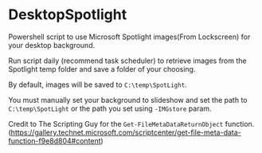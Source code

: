 # DesktopSpotlight
Powershell script to use Microsoft Spotlight images(From Lockscreen) for your desktop background.

Run script daily (recommend task scheduler) to retrieve images from the Spotlight temp folder and save a folder of your choosing.

By default, images will be saved to <code>C:\temp\SpotLight</code>.

You must manually set your background to slideshow and set the path to <code>C:\temp\SpotLight</code> or the path you set using <code>-IMGstore</code> param.

Credit to The Scripting Guy for the <code>Get-FileMetaDataReturnObject</code> function. (https://gallery.technet.microsoft.com/scriptcenter/get-file-meta-data-function-f9e8d804#content)
